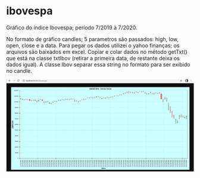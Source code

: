 # ibovespa
Gráfico do índice Ibovespa; período 7/2019 à 7/2020. 

No formato de gráfico candles; 5 parametros são passados: high, low, open, close e a data. Para pegar os dados utilizei o yahoo finanças; os arquivos são baixados em excel. Copiar e colar dados no método getTxt() que está na classe txtIbov (retirar a primeira data, de restante deixa os dados igual). A classe Ibov separar essa string no formato para ser exibido no candle. 


![Grafico](grafico.jpg)